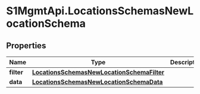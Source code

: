 # S1MgmtApi.LocationsSchemasNewLocationSchema

## Properties
Name | Type | Description | Notes
------------ | ------------- | ------------- | -------------
**filter** | [**LocationsSchemasNewLocationSchemaFilter**](LocationsSchemasNewLocationSchemaFilter.md) |  | 
**data** | [**LocationsSchemasNewLocationSchemaData**](LocationsSchemasNewLocationSchemaData.md) |  | 


